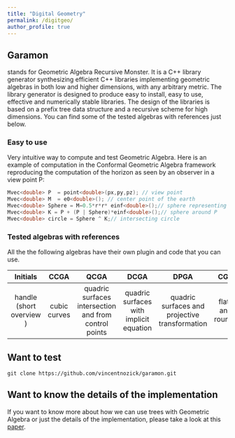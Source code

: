 ```yaml
---
title: "Digital Geometry"
permalink: /digitgeo/
author_profile: true
---
```



## Garamon
stands for Geometric Algebra Recursive Monster. It is a C++ library generator synthesizing efficient C++ libraries implementing geometric algebras in both low and higher dimensions, with any arbitrary metric. The library generator is designed to produce easy to install, easy to use, effective and numerically stable libraries. The design of the libraries is based on a prefix tree data structure and a recursive scheme for high dimensions. You can find some of the tested algebras with references just below.

### Easy to use
Very intuitive way to compute and test Geometric Algebra. Here is an example of computation in the Conformal Geometric Algebra framework reproducing the computation of the horizon as seen by an observer in a view point P:
```cpp
Mvec<double> P  = point<double>(px,py,pz); // view point
Mvec<double> M  = e0<double>(); // center point of the earth
Mvec<double> Sphere = M−0.5*r*r* einf<double>();// sphere representing Earth (center M, radius r)
Mvec<double> K = P + (P | Sphere)*einf<double>();// sphere around P
Mvec<double> circle = Sphere ^ K;// intersecting circle
```

### Tested algebras with references 
All the the following algebras have their own plugin and code that you can use. 

| Initials | CCGA | QCGA | DCGA | DPGA | CGA | STA | PGA |
|:-:|:-:|:-:|:-:|:-:|:-:|:-:|:-:|
| handle (short overview )       | cubic curves | quadric surfaces intersection and from control points | quadric surfaces with implicit equation | quadric surfaces and projective transformation  | flats and rounds | Space-time Algebra | Projective geometry |     


## Want to test

```
git clone https://github.com/vincentnozick/garamon.git
```



## Want to know the details of the implementation
If you want to know more about how we can use trees with Geometric Algebra or just the details of the implementation, please take a look at this [paper](https://hal.archives-ouvertes.fr/hal-02196173/document).



